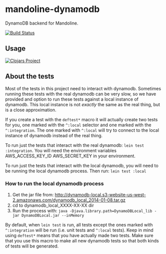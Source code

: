 # mandoline-dynamodb

DynamoDB backend for Mandoline.

[![Build Status](https://travis-ci.org/TheClimateCorporation/mandoline-dynamodb.svg?branch=master)](https://travis-ci.org/TheClimateCorporation/mandoline-dynamodb)

## Usage

[![Clojars Project](http://clojars.org/io.mandoline/mandoline-dynamodb/latest-version.svg)](http://clojars.org/io.mandoline/mandoline-dynamodb)

## About the tests


Most of the tests in this project need to interact with dynamodb.  Sometimes
running these tests with the real dynamodb can be very slow, so we have
provided and option to run these tests against a local instance of dynamodb.
This local instance is not *exactly* the same as the real thing, but is a close
approximation.

If you create a test with the `deftest*` macro it will actually create two
tests for you, one marked with the `^:local` selector and one marked with the
`^:integration`. The one marked with `^:local` will try to connect to the local
instance of dynamodb instead of the real thing.

To run just the tests that interact with the real dynamodb: `lein test
:integration`. You will need the environment variables AWS_ACCESS_KEY_ID
AWS_SECRET_KEY in your environment.

To run just the tests that interact with the local dynamodb, you will need to
be running the local dynamodb process. Then run: `lein test :local`

###  How to run the local dynamodb process

1. Get the jar file from:
   http://dynamodb-local.s3-website-us-west-2.amazonaws.com/dynamodb_local_2014-01-08.tar.gz
2. cd to dynamodb_local_XXXX-XX-XX dir
3. Run the process with: `java -Djava.library.path=DynamoDBLocal_lib -jar
   DynamoDBLocal.jar --inMemory`

By default, when `lein test` is run, all tests except the ones marked with
`^:integration` will be run (i.e. unit tests and `^:local` tests). Keep in mind
using `deftest*` means that you have actually made two tests. Make sure that
you use this macro to make all new dynamodb tests so that both kinds of tests
will be generated.
